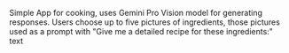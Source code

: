 Simple App for cooking, uses Gemini Pro Vision model for generating responses. Users choose up to five pictures of ingredients, those pictures used as a prompt with "Give me a detailed recipe for these ingredients:" text
